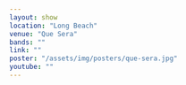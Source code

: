 ```yaml
---
layout: show
location: "Long Beach"
venue: "Que Sera"
bands: ""
link: ""
poster: "/assets/img/posters/que-sera.jpg"
youtube: ""
---
```




